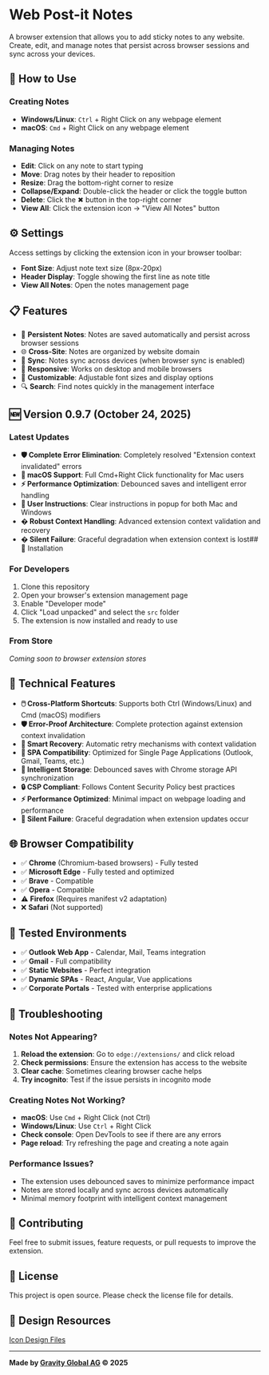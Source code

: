 # Web Post-it Notes

A browser extension that allows you to add sticky notes to any website. Create, edit, and manage notes that persist across browser sessions and sync across your devices.

## 🚀 How to Use

### Creating Notes
- **Windows/Linux**: `Ctrl` + Right Click on any webpage element
- **macOS**: `Cmd` + Right Click on any webpage element

### Managing Notes
- **Edit**: Click on any note to start typing
- **Move**: Drag notes by their header to reposition
- **Resize**: Drag the bottom-right corner to resize
- **Collapse/Expand**: Double-click the header or click the toggle button
- **Delete**: Click the ✖ button in the top-right corner
- **View All**: Click the extension icon → "View All Notes" button

## ⚙️ Settings

Access settings by clicking the extension icon in your browser toolbar:

- **Font Size**: Adjust note text size (8px-20px)
- **Header Display**: Toggle showing the first line as note title
- **View All Notes**: Open the notes management page

## 📋 Features

- 📌 **Persistent Notes**: Notes are saved automatically and persist across browser sessions
- 🌐 **Cross-Site**: Notes are organized by website domain
- 🔄 **Sync**: Notes sync across devices (when browser sync is enabled)
- 📱 **Responsive**: Works on desktop and mobile browsers
- 🎨 **Customizable**: Adjustable font sizes and display options
- 🔍 **Search**: Find notes quickly in the management interface

## 🆕 Version 0.9.7 (October 24, 2025)

### Latest Updates
- **🛡️ Complete Error Elimination**: Completely resolved "Extension context invalidated" errors
- **🍎 macOS Support**: Full Cmd+Right Click functionality for Mac users
- **⚡ Performance Optimization**: Debounced saves and intelligent error handling
- **📖 User Instructions**: Clear instructions in popup for both Mac and Windows
- **� Robust Context Handling**: Advanced extension context validation and recovery
- **� Silent Failure**: Graceful degradation when extension context is lost## 🔧 Installation

### For Developers
1. Clone this repository
2. Open your browser's extension management page
3. Enable "Developer mode"
4. Click "Load unpacked" and select the `src` folder
5. The extension is now installed and ready to use

### From Store
*Coming soon to browser extension stores*

## 🎨 Technical Features

- **🖱️ Cross-Platform Shortcuts**: Supports both Ctrl (Windows/Linux) and Cmd (macOS) modifiers
- **🛡️ Error-Proof Architecture**: Complete protection against extension context invalidation
- **🔄 Smart Recovery**: Automatic retry mechanisms with context validation
- **📱 SPA Compatibility**: Optimized for Single Page Applications (Outlook, Gmail, Teams, etc.)
- **💾 Intelligent Storage**: Debounced saves with Chrome storage API synchronization
- **🔒 CSP Compliant**: Follows Content Security Policy best practices
- **⚡ Performance Optimized**: Minimal impact on webpage loading and performance
- **🚫 Silent Failure**: Graceful degradation when extension updates occur

## 🌐 Browser Compatibility

- ✅ **Chrome** (Chromium-based browsers) - Fully tested
- ✅ **Microsoft Edge** - Fully tested and optimized
- ✅ **Brave** - Compatible
- ✅ **Opera** - Compatible
- ⚠️ **Firefox** (Requires manifest v2 adaptation)
- ❌ **Safari** (Not supported)

## 🧪 Tested Environments

- ✅ **Outlook Web App** - Calendar, Mail, Teams integration
- ✅ **Gmail** - Full compatibility
- ✅ **Static Websites** - Perfect integration
- ✅ **Dynamic SPAs** - React, Angular, Vue applications
- ✅ **Corporate Portals** - Tested with enterprise applications

## 🔧 Troubleshooting

### Notes Not Appearing?
1. **Reload the extension**: Go to `edge://extensions/` and click reload
2. **Check permissions**: Ensure the extension has access to the website
3. **Clear cache**: Sometimes clearing browser cache helps
4. **Try incognito**: Test if the issue persists in incognito mode

### Creating Notes Not Working?
- **macOS**: Use `Cmd` + Right Click (not Ctrl)
- **Windows/Linux**: Use `Ctrl` + Right Click
- **Check console**: Open DevTools to see if there are any errors
- **Page reload**: Try refreshing the page and creating a note again

### Performance Issues?
- The extension uses debounced saves to minimize performance impact
- Notes are stored locally and sync across devices automatically
- Minimal memory footprint with intelligent context management

## 🤝 Contributing

Feel free to submit issues, feature requests, or pull requests to improve the extension.

## 📄 License

This project is open source. Please check the license file for details.

## 🎨 Design Resources

[Icon Design Files](https://lun-eu.icons8.com/d/wwpxphdKb0GK5vvRt4oJEg?node=A3w5tuEre0ul8cAhOeefLg)

---

**Made by [Gravity Global AG](https://gravity.global/) © 2025**
